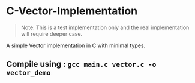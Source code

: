# C-Vector-Implementation

> Note: This is a test implementation only and the real implementation will require deeper case.

 A simple Vector implementation in C with minimal types.

## Compile using : `gcc main.c vector.c -o vector_demo`
